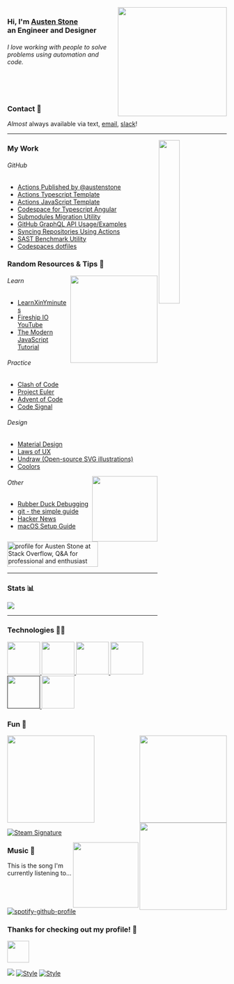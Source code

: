 <img align="right" width="250" src="https://user-images.githubusercontent.com/22425467/176839017-b36e4fbb-83a1-4d0d-aef5-fbab34310cce.gif">

<h3>Hi, I'm <a href="https://github.com/austenstone">Austen Stone</a><br>an Engineer and Designer</h3>
<h6>I love working with people to solve problems using automation and code.</h6>

<br>
<br>

### Contact 🤙
*Almost* always available via text, [email](mailto:austenstone@github.com), [slack](https://github.slack.com/team/U02TGLRPJR0)!

---

<a href="https://github.com/austenstone">
  <img align="right" width="31%" src="https://github.githubassets.com/images/modules/site/home/astro-mona.svg">
</a>

### My Work
###### GitHub
* [Actions Published by @austenstone](https://github.com/marketplace?query=publisher%3Aaustenstone)
* [Actions Typescript Template](https://github.com/austenstone/action-typescript)
* [Actions JavaScript Template](https://github.com/austenstone/action-javascript)
* [Codespace for Typescript Angular](https://github.com/austenstone/angular-codespace)
* [Submodules Migration Utility](https://github.com/austenstone/migrate-submodules)
* [GitHub GraphQL API Usage/Examples](https://github.com/austenstone/gh-api-graphql)
* [Syncing Repositories Using Actions](https://github.com/austenstone/sample1)
* [SAST Benchmark Utility](https://github.com/austenstone/sast-benchmark)
* [Codespaces dotfiles](https://github.com/austenstone/dotfiles)

### Random Resources & Tips 🤪

<a href="https://lab.github.com/">
  <img align="right" width="200" src="https://octodex.github.com/images/Professortocat_v2.png">
</a>

###### Learn
* [LearnXinYminutes](http://learnxinyminutes.com/)
* [Fireship IO YouTube](https://www.youtube.com/c/Fireship)
* [The Modern JavaScript Tutorial](https://javascript.info/)

###### Practice
* [Clash of Code](https://www.codingame.com/multiplayer/clashofcode)
* [Project Euler](https://projecteuler.net/archives)
* [Advent of Code](https://adventofcode.com/2021/about)
* [Code Signal](https://app.codesignal.com/login)

###### Design
* [Material Design](https://material.io/)
* [Laws of UX](https://lawsofux.com/)
* [Undraw (Open-source SVG illustrations)](https://undraw.co/illustrations)
* [Coolors](https://coolors.co/palettes/trending)

<a href="https://rubberduckdebugging.com/">
  <img align="right" width="150" src="https://media3.giphy.com/media/rtRflhLVzbNWU/giphy.gif">
</a>

###### Other
* [Rubber Duck Debugging](https://rubberduckdebugging.com/)
* [git - the simple guide](https://rogerdudler.github.io/git-guide/)
* [Hacker News](https://news.ycombinator.com/)
* [macOS Setup Guide](https://sourabhbajaj.com/mac-setup/)

<a href="https://stackoverflow.com/users/5092005/austen-stone">
  <picture>
    <source media="(prefers-color-scheme: dark)" srcset="https://stackoverflow.com/users/flair/5092005.png?theme=dark">
    <source media="(prefers-color-scheme: light)" media="(prefers-color-scheme: dark)" srcset="https://stackoverflow.com/users/flair/5092005.png">
    <img src="https://stackoverflow.com/users/flair/5092005.png?theme=dark" width="208" height="58" alt="profile for Austen Stone at Stack Overflow, Q&amp;A for professional and enthusiast programmers" title="profile for Austen Stone at Stack Overflow, Q&amp;A for professional and enthusiast programmers">
  </picture>
</a>

---

### Stats 📊

<!-- <a href="https://github.com/austenstone">
  <img align="center" width="59%" src="https://github-readme-stats.vercel.app/api?username=austenstone&show_icons=true&theme=github_dark&bg_color=0d111700&hide_border=true)](https://github.com/anuraghazra/github-readme-stats" />
</a>
<a href="https://github.com/austenstone">
  <img align="center" width="39%" src="https://github-readme-stats.vercel.app/api/top-langs/?username=austenstone&show_icons=true&theme=github_dark&bg_color=0d111700&hide_border=true&langs_count=8&layout=compact" />
</a> -->

<a href="https://metrics.lecoq.io/about/austenstone">
  <img align="center" width="auto" src="https://metrics.lecoq.io/austenstone?template=classic&gists=1&stackoverflow=1&lines=1&stackoverflow.user=5092005&stackoverflow.sections=%20&stackoverflow.limit=0&stackoverflow.lines=0&stackoverflow.lines.snippet=0&config.timezone=America%2FNew_York&config.display=large" />
</a>

---

### Technologies 👨‍💻
<a href="https://deno.land/">
  <img width="75" src="https://user-images.githubusercontent.com/22425467/176673339-356fb845-5eba-42c1-af0f-3c66953c3f65.gif">
</a>
<a href="https://www.typescriptlang.org/">
  <img width="75" src="https://user-images.githubusercontent.com/22425467/176674407-481a583a-bbb4-4e2e-ab19-c6d929d79549.png">
</a>
<a href="https://angular.io/">
  <img width="75" src="https://angular.io/assets/images/logos/angular/angular.svg">
</a>
<a href="https://www.docker.com/">
  <img width="75" src="https://www.docker.com/wp-content/uploads/2022/03/Moby-logo.png">
</a>
<a href="">
  <img width="75" src="https://upload.wikimedia.org/wikipedia/commons/1/18/C_Programming_Language.svg">
</a>
<a href="https://www.rust-lang.org/">
  <img width="75" src="https://rustacean.net/assets/cuddlyferris.svg">
</a>

### Fun 🎈

<a href="https://www.strava.com/athletes/4518741">
  <img width="200" src="https://user-images.githubusercontent.com/22425467/176723510-a9406fdb-89df-4fa4-af6f-5ce07d437adf.png">
</a>

<a href="https://www.fau.edu/">
  <img align="right" width="200" src="https://user-images.githubusercontent.com/22425467/176723532-95aa9704-cbf1-4b54-9f03-271b7b4fb238.png">
</a>

<a href="https://raider.io/characters/us/aegwynn/Droodlez">
  <img align="right" width="200" src="https://user-images.githubusercontent.com/22425467/176720095-5591ea3d-349b-45a0-8d9a-b5e0822e5693.png">
</a>

<a href="https://steamcommunity.com/id/bottlez/"><img src="https://www.steamidfinder.com/signature/76561198046923976.png" alt=" Steam Signature"/></a>

<a href="https://open.spotify.com/user/1224818142?si=47ea2387152f491e">
  <img align="right" width="150" src="https://octodex.github.com/images/daftpunktocat-thomas.gif">
</a>

### Music 🎵

This is the song I'm currently listening to...

<!-- [![spotify-github-profile](https://spotify-github-profile.vercel.app/api/view?uid=1224818142&cover_image=true&theme=novatorem&bar_color=53b14f&bar_color_cover=false)](https://open.spotify.com/user/1224818142?si=47ea2387152f491e) -->
[![spotify-github-profile](https://spotify-github-profile.vercel.app/api/view?uid=1224818142&cover_image=true&theme=novatorem&bar_color=53b14f&bar_color_cover=true)](https://spotify-github-profile.vercel.app/api/view?uid=1224818142&redirect=true)

### Thanks for checking out my profile! 👋

<a href="https://open.spotify.com/user/1224818142?si=47ea2387152f491e">
  <img width="50" src="https://user-images.githubusercontent.com/22425467/176836837-0e68ab08-472f-4aa5-ac53-736e4f7ae7f1.gif">
</a>

![](https://visitor-badge.glitch.me/badge?page_id=austenstone.austenstone)
[![Style](https://img.shields.io/badge/Dark%20Mode-111111.svg#gh-dark-mode-only)](https://github.com/settings/appearance#gh-dark-mode-only)
[![Style](https://img.shields.io/badge/Light%20Mode-efefef.svg#gh-light-mode-only)](https://github.com/settings/appearance#gh-light-mode-only)
